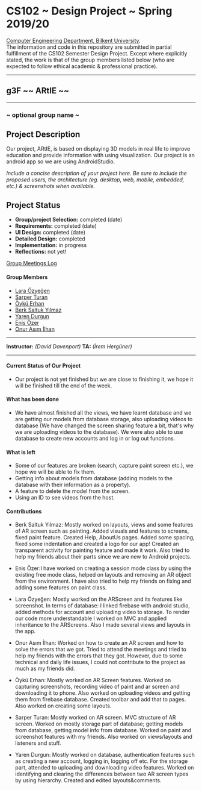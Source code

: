 # CS102 ~ Design Project ~ Spring 2019/20
[Computer Engineering Department, Bilkent University](http://w3.cs.bilkent.edu.tr/en/).  
The information and code in this repository are submitted in partial fulfillment of the CS102 Semester Design Project. Except where explicitly stated, the work is that of the group members listed below (who are expected to follow ethical academic & professional practice).
****
## g3F ~~ ARtIE ~~
****
### ~ optional group name ~

## Project Description
Our project, ARtIE, is based on displaying 3D models in real life to improve education and provide information with using visualization. Our project is an android app so we are using AndroidStudio.

_Include a concise description of your project here. Be sure to include the proposed users, the architecture (eg. desktop, web, mobile, embedded, etc.) & screenshots when available._
   
## Project Status
+ **Group/project Selection:** completed (date)
+ **Requirements:** completed (date)
+ **UI Design:** completed (date)
+ **Detailed Design:** completed
+ **Implementation:** in progress
+ **Reflections:** not yet!

[Group Meetings Log](group/meetingslog.md)
#### Group Members
- [Lara Özyeğen](group/Ozyegen_Lara_log.md)    
- [Sarper Turan](group/Turan_Sarper_log.md)
- [Öykü Erhan](group/member3_log.md)
- [Berk Saltuk Yılmaz](group/Yılmaz_BerkSaltuk_log.md)
- [Yaren Durgun](group/Durgun_Yaren_log.md)
- [Enis Özer](group/member6_log.md)
- [Onur Asım İlhan](group/member7_log.md)

****
**Instructor:** _(David Davenport)_   **TA:**  _(İrem Hergüner)_
****


#### Current Status of Our Project
- Our project is not yet finished but we are close to finishing it, we hope it will be finished till the end of the week.

#### What has been done
- We have almost finished all the views, we have learnt database and we are getting our models from database storage, also uploading videos to database (We have changed the screen sharing feature a bit, that's why we are uploading videos to the database). We were also able to use database to create new accounts and log in or log out functions.

#### What is left
- Some of our features are broken (search, capture paint screen etc.), we hope we will be able to fix them.
- Getting info about models from database (adding models to the database with their information as a property).
- A feature to delete the model from the screen.
- Using an ID to see videos from the host.


#### Contributions
- Berk Saltuk Yılmaz: Mostly worked on layouts, views and some features of AR screen such as painting. Added visuals and features to screens, fixed paint feature. Created Help, AboutUs pages. Added some spacing, fixed some indentation and created a logo for our app! Created an transparent activity for painting feature and made it work. Also tried to help my friends about their parts since we are new to Android projects.

- Enis Özer:I have worked on creating a session mode class by using the existing free mode class, helped on layouts and removing an AR object from the environment. I have also tried to help my friends on fixing and adding some features on paint class. 

- Lara Özyeğen: Mostly worked on the ARScreen and its features like screenshot. In terms of database: I linked firebase with android studio, added methods for account and uploading video to storage. To render our code more understandable I worked on MVC and applied inheritance to the ARScreens. Also I made several views and layouts in the app.

- Onur Asım İlhan: Worked on how to create an AR screen and how to solve the errors that we got. Tried to attend the meetings and tried to help my friends with the errors that they got. However, due to some technical and daily life issues, I could not contribute to the project as much as my friends did.

- Öykü Erhan: Mostly worked on AR Screen features. Worked on capturing screenshots, recording video of paint and ar screen and downloading it to phone. Also worked on uploading videos and getting them from firebase database. Created toolbar and add that to pages. Also worked on creating some layouts.

- Sarper Turan: Mostly worked on AR screen. MVC structure of AR screen. Worked on mostly storage part of database; getting models from database, getting model info from database. Worked on paint and screenshot features with my friends. Also worked on views/layouts and listeners and stuff.

- Yaren Durgun: Mostly worked on database, authentication features such as creating a new account, logging in, logging off etc. For the storage part, attended to uploading and downloading video features. Worked on identifying and clearing the differences between two AR screen types by using hierarchy. Created and edited layouts&comments.    
